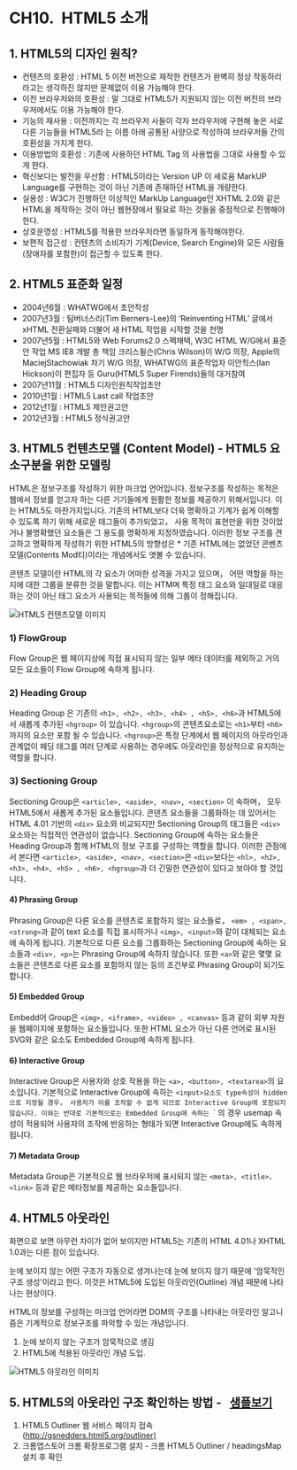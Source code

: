 # CH10.  HTML5 소개

  
  

## 1. HTML5의 디자인 원칙?

- 컨텐츠의 호환성 : HTML 5 이전 버전으로 제작한 컨텐츠가 완벽히 정상 작동하리라고는 생각하진 않지만 문제없이 이용 가능해야 한다.
- 이전 브라우저와의 호환성 : 말 그대로 HTML5가 지원되지 않는 이전 버전의 브라우저에서도 이용 가능해야 한다.
- 기능의 재사용 : 이전까지는 각 브라우저 사들이 각자 브라우저에 구현해 놓은 서로 다른 기능들을 HTML5라 는 이름 아래 공통된 사양으로 작성하여 브라우저들 간의 호환성을 가지게 한다.
- 이용방법의 호환성 : 기존에 사용하던 HTML Tag 의 사용법을 그대로 사용할 수 있게 한다.
- 혁신보다는 발전을 우선함 : HTML5이라는 Version UP 이 새로움 MarkUP Language를 구현하는 것이 아닌 기존에 존재하던 HTML을 개량한다.
- 실용성 : W3C가 진행하던 이상적인 MarkUp Language인 XHTML 2.0와 같은 HTML을 제작하는 것이 아닌 웹현장에서 필요로 하는 것들을 중점적으로 진행해야한다.
- 상호운영성 : HTML5를 적용한 브라우저라면 동일하게 동작해야한다.
- 보편적 접근성 : 컨텐츠의 소비자가 기계(Device, Search Engine)와 모든 사람들(장애자를 포함한)이 접근할 수 있도록 한다.

  

## 2. HTML5 표준화 일정

- 2004년6월 : WHATWG에서 초안작성
- 2007년3월 : 팀버너스리(Tim Berners-Lee)의 ‘Reinventing HTML’ 글에서 xHTML 전환실패와 더불어 새 HTML 작업을 시작할 것을 천명
- 2007년5월 : HTML5와 Web Forums2.0 스펙채택, W3C HTML W/G에서 표준안 작업 MS IE8 개발 총 책임 크리스윌슨(Chris Wilson)이 W/G 의장, Apple의 MaciejStachowiak 차기 W/G 의장, WHATWG의 표준작업자 이안힉스(Ian Hickson)이 편집자 등 Guru(HTML5 Super Firends)들의 대거참여
- 2007년11월 : HTML5 디자인원칙작업초안
- 2010년1월 : HTML5 Last call 작업초안
- 2012년1월 : HTML5 제안권고안
- 2012년3월 : HTML5 정식권고안

  

## 3. HTML5 컨텐츠모델 (Content Model) - HTML5 요소구분을 위한 모델링

HTML은 정보구조를 작성하기 위한 마크업 언어입니다. 정보구조를 작성하는 목적은 웹에서 정보를 얻고자 하는 다른 기기들에게 원활한 정보를 제공하기 위해서입니다. 이는 HTML5도 마찬가지입니다. 기존의 HTML보다 더욱 명확하고 기계가 쉽게 이해할 수 있도록 하기 위해 새로운 태그들이 추가되었고， 사용 목적이 표현만을 위한 것이었거나 불명확했던 요소들은 그 용도를 명확하게 지정하였습니다. 이러한 정보 구조를 견고하고 명확하게 작성하기 위한 HTML5의 방향성은 \* 기존 HTML에는 없었던 콘벤츠 모델(Contents Mod티)이라는 개념에서도 엿볼 수 있습니다.

콘텐츠 모델이란 HTML의 각 요소가 어떠한 성격을 가지고 있으며， 어떤 역할을 하는지에 대한 그룹을 분류한 것을 말합니다. 이는 HTM며 특정 태그 요소와 일대일로 대응하는 것이 아닌 태그 요소가 사용되는 목적들에 의해 그룹이 정해집니다.

  

  

![HTML5 컨텐츠모델 이미지](http://wdschools.co.kr/gate/classroom/chapter1-html5/images/tag-img6.jpg)

  

  

### 1) FlowGroup

Flow Group은 웹 페이지상에 직접 표시되지 않는 일부 메타 데이터를 제외하고 거의 모든 요소들이 Flow Group에 속하게 됩니다.

  

### 2) Heading Group

Heading Group 은 기존의 `<h1>, <h2>, <h3>, <h4> , <h5>, <h6>`과 HTML5에서 새롭게 추가된 `<hgroup>` 이 있습니다. `<hgroup>`의 콘텐츠요소로는 `<h1>`부터 `<h6>`까지의 요소만 포함 될 수 있습니다. `<hgroup>`은 특정 단계에서 웹 페이지의 아웃라인과 관계없이 헤딩 태그를 여러 단계로 사용하는 경우에도 아웃라인을 정상적으로 유지하는 역할을 합니다.

  

### 3) Sectioning Group

Sectioning Group은 `<article>, <aside>, <nav>, <section>` 이 속하며， 모두 HTML5에서 새롭게 추가된 요소들입니다. 콘댄츠 요소들을 그룹화하는 데 있어서는 HTML 4.01 기반의 `<div>` 요소와 비교되지만 Sectioning Group의 태그들은 `<div>` 요소와는 직접적인 연관성이 없습니다. Sectioning Group에 속하는 요소들은 Heading Group과 함께 HTML의 정보 구조를 구성하는 역할을 합니다. 이러한 관점에서 본다면 `<article>, <aside>, <nav>, <section>`은 `<div>`보다는 `<hl>, <h2>, <h3>, <h4>, <h5> , <h6>, <hgroup>`과 더 긴밀한 연관성이 있다고 보아야 할 것입니다.

  

#### 4) Phrasing Group

Phrasing Group은 다른 요소를 콘텐츠로 포함하지 않는 요소들로， `<em> , <span>,<strong>`과 같이 text 요소를 직접 표시하거나 `<img>, <input>`와 같이 대체되는 요소에 속하게 됩니다. 기본적으로 다른 요소를 그룹화하는 Sectioning Group에 속하는 요소들과 `<div>, <p>`는 Phrasing Group에 속하지 않습니다. 또한 `<a>`와 같은 몇몇 요소들은 콘텐츠로 다른 요소를 포함하지 않는 등의 조건부로 Phrasing Group이 되기도 합니다.

  

#### 5) Embedded Group

Embedd어 Group은 `<img>, <iframe>, <video> , <canvas>` 등과 같이 외부 자원을 웹페이지에 포함하는 요소들입니다. 또한 HTML 요소가 아닌 다른 언어로 표시된 SVG와 같은 요소도 Embedded Group에 속하게 됩니다.

  

#### 6) Interactive Group

Interactive Group은 사용자와 상호 작용을 하는 `<a>, <button>, <textarea>`의 요소입니다. 기본적으로 Interactive Group에 속하는 `<input>요소도 type속성이 hidden으로 지정될 경우， 사용자가 이를 조작할 수 없게 되므로 Interactive Group에 포함되지 않습니다. 이와는 반대로 기본적으로는 Embedded Group에 속하는 `<img>` 의 경우 usemap 속성이 적용되어 사용자의 조작에 반응하는 형태가 되면 Interactive Group에도 속하게 됩니다.

  

#### 7) Metadata Group

Metadata Group은 기본적으로 웹 브라우저에 표시되지 않는 `<meta>, <title>， <link>` 등과 같은 메타정보를 제공하는 요소들입니다.

  

  

## 4. HTML5 아웃라인

  

화면으로 보면 아무런 차이가 없어 보이지만 HTML5는 기존의 HTML 4.01나 XHTML 1.0과는 다른 점이 있습니다. 

눈에 보이지 않는 어떤 구조가 자동으로 생겨나는데 눈에 보이지 않기 때문에 '암묵적인 구조 생성'이라고 한다. 이것은 HTML5에 도입된 아웃라인(Outline) 개념 때문에 나타나는 현상이다. 

HTML이 정보를 구성하는 마크업 언어라면 DOM의 구조를 나타내는 아웃라인 알고니즘은 기계적으로 정보구조를 파악할 수 있는 개념입니다.

  

1. 눈에 보이지 않는 구조가 암묵적으로 생김
2. HTML5에 적용된 아웃라인 개념 도입.

  

![HTML5 아웃라인 이미지](http://wdschools.co.kr/gate/classroom/chapter1-html5/images/tag-img7.jpg)

  

  

## 5. HTML5의 아웃라인 구조 확인하는 방법 \-   [샘플보기](http://wdschools.co.kr/gate/classroom/chapter1-html5/page/sample/html5-test1.html)

  

1. HTML5 Outliner 웹 서비스 페이지 접속 ([http://gsnedders.html5.org/outliner)](http://gsnedders.html5.org/outliner\))
2. 크롬앱스토어 크롬 확장프로그램 설치 - 크롬 HTML5 Outliner / headingsMap 설치 후 확인